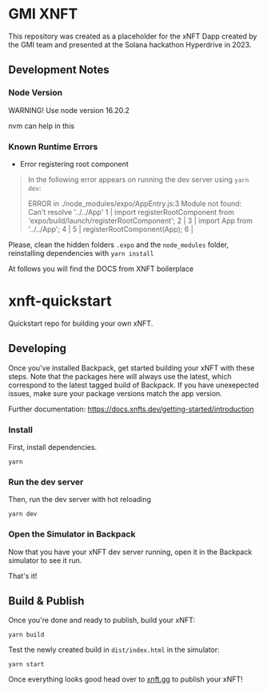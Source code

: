 # GMI XNFT

This repository was created as a placeholder for the xNFT Dapp created by the GMI team and presented at the Solana hackathon Hyperdrive in 2023.


## Development Notes

### Node Version

WARNING! Use node version 16.20.2

nvm can help in this 

### Known Runtime Errors

* Error registering root component

> In the following error appears on running the dev server using `yarn dev`:
> 
> ERROR in ./node_modules/expo/AppEntry.js:3
> Module not found: Can't resolve '../../App'
>   1 | import registerRootComponent from 'expo/build/launch/registerRootComponent';
>   2 |
>  3 | import App from '../../App';
>  4 |
>  5 | registerRootComponent(App);
>  6 |

Please, clean the hidden folders `.expo` and the `node_modules` folder, reinstalling dependencies with `yarn install`


At follows you will find the DOCS from XNFT boilerplace

# xnft-quickstart

Quickstart repo for building your own xNFT.

## Developing

Once you've installed Backpack, get started building your xNFT with these steps. Note that the packages here will always use the latest, which correspond to the latest tagged build of Backpack. If you have unexepected issues, make sure your package versions match the app version.

Further documentation: https://docs.xnfts.dev/getting-started/introduction

### Install

First, install dependencies.

```
yarn
```

### Run the dev server

Then, run the dev server with hot reloading

```
yarn dev
```

### Open the Simulator in Backpack

Now that you have your xNFT dev server running, open it in the Backpack simulator to see it run.

That's it!


## Build & Publish

Once you're done and ready to publish, build your xNFT:

```
yarn build
```

Test the newly created build in `dist/index.html` in the simulator:

```
yarn start
```

Once everything looks good head over to [xnft.gg](https://www.xnft.gg) to publish your xNFT!
